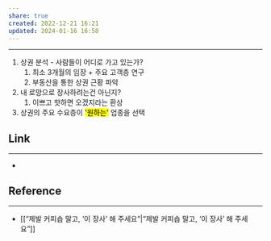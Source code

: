 ```yaml
---
share: true
created: 2022-12-21 16:21
updated: 2024-01-16 16:58
---
```


---

1. 상권 분석 - 사람들이 어디로 가고 있는가?
	1. 최소 3개월의 임장 + 주요 고객층 연구
	2. 부동산을 통한 상권 근황 파악
2. 내 로망으로 장사하려는건 아닌지?
	1. 이쁘고 핫하면 오겠지라는 환상
3. 상권의 주요 수요층이 <mark class="hltr-red">'원하는'</mark> 업종을 선택




## Link
---
- 


## Reference
---
- [[“제발 커피숍 말고, ‘이 장사’ 해 주세요”|“제발 커피숍 말고, ‘이 장사’ 해 주세요”]]